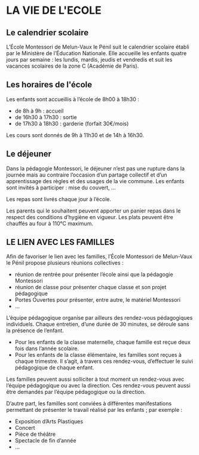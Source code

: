 
# LA VIE DE L'ECOLE

## Le calendrier scolaire

L’École Montessori de Melun-Vaux le Pénil suit le calendrier scolaire établi par le Ministère de l’Éducation Nationale. Elle accueille les enfants quatre jours par semaine : les lundis, mardis, jeudis et vendredis et suit les vacances scolaires de la zone C (Académie de Paris).

## Les horaires de l'école


Les enfants sont accueillis à l’école de 8h00 à 18h30 :
-	de 8h à 9h : accueil 
-	de 16h30 à 17h30 : sortie 
-	de 17h30 à 18h30 : garderie (forfait 30€/mois)


Les cours sont donnés de 9h à 11h30 et de 14h à 16h30.


## Le déjeuner

Dans la pédagogie Montessori, le déjeuner n’est pas une rupture dans la journée mais au contraire l’occasion d’un partage collectif et d’un apprentissage des règles et des usages de la vie commune. Les enfants sont invités à participer : mise du couvert, ... 


Les repas sont livrés chaque jour à l’école.


Les parents qui le souhaitent peuvent apporter un panier repas dans le respect des  conditions d’hygiène en vigueur. Les plats peuvent être chauffés au four à 110°C maximum. 


## LE LIEN AVEC LES FAMILLES

Afin de favoriser le lien avec les familles, l’École Montessori de Melun-Vaux le Pénil propose plusieurs réunions collectives :  
-	réunion de rentrée pour présenter l’école ainsi que la pédagogie Montessori
-	réunion de classe pour présenter chaque classe et son projet pédagogique
-	Portes Ouvertes pour présenter, entre autre,  le matériel Montessori 
-	…  

                  

L’équipe pédagogique organise par ailleurs des rendez-vous pédagogiques individuels. Chaque entretien, d’une durée de 30 minutes, se déroule sans la présence de l’enfant.  
-	Pour les enfants de la classe maternelle, chaque famille est reçue deux fois dans l’année scolaire.
-	Pour les enfants de la classe élémentaire, les familles sont reçues à chaque trimestre.
Il s’agit, à travers ces rendez-vous, d’effectuer  le suivi pédagogique de chaque enfant.  

Les familles peuvent aussi solliciter à tout moment un rendez-vous avec l’équipe pédagogique ou avec la direction. Ces rendez-vous peuvent aussi être demandés par l’équipe pédagogique ou la direction.  

         

D’autre part, les familles sont conviées à différentes manifestations permettant de présenter le travail réalisé par les enfants ; par exemple :
-	Exposition d’Arts Plastiques
-	Concert
-	Pièce de théâtre 
-	Spectacle de fin d’année
-	…


